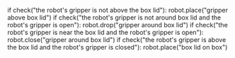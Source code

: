 

if check("the robot's gripper is not above the box lid"):
    robot.place("gripper above box lid")
if check("the robot's gripper is not around box lid and the robot's gripper is open"):
    robot.drop("gripper around box lid")
if check("the robot's gripper is near the box lid and the robot's gripper is open"):
    robot.close("gripper around box lid")
if check("the robot's gripper is above the box lid and the robot's gripper is closed"):
    robot.place("box lid on box")